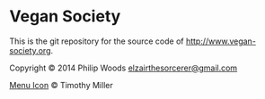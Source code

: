 Vegan Society
=============

This is the git repository for the source code of http://www.vegan-society.org.

Copyright © 2014 Philip Woods <elzairthesorcerer@gmail.com>

[Menu Icon](https://www.iconfinder.com/icons/134216/hamburger_lines_menu_icon#size=128) © Timothy Miller
